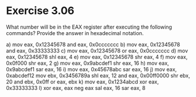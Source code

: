 # Exercise 3.06
What number will be in the EAX register after executing the following commands? Provide the answer in hexadecimal notation.

a)
	mov	eax, 0x12345678
	and	eax, 0x0ccccccc
b)
	mov	eax, 0x12345678
	and	eax, 0x33333333
c)
	mov	eax, 0x12345678
	or	eax, 0x0ccccccc
d)
	mov	eax, 0x12345678
	shl	eax, 4
e)
	mov	eax, 0x12345678
	shr	eax, 4
f)
	mov	eax, 0x0f000
	shr	eax, 2
g)
	mov	eax, 0x9abcdef1
	shr	eax, 16
h)
	mov	eax, 0x9abcdef1
	sar	eax, 16
i)
	mov	eax, 0x45678abc
	sar	eax, 16
j)
	mov	eax, 0xabcdef12	
	mov	ebx, 0x3456789a
	shl	eax, 12
	and 	eax, 0x00ff0000
	shr	ebx, 20
	and	ebx, 0x0ff
	or	eax, ebx
k)
	mov	eax, 0x1234abcd
	xor	eax, 0x33333333
l)
	xor	eax, eax
	neg	eax
	sal	eax, 16
	sar	eax, 8
